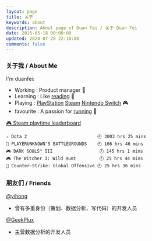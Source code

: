 ```yaml
---
layout: page
title: 关于
keywords: about
description: About page of Duan Fei / 关于 Duan Fei
date: 2015-05-18 00:00:00
updated: 2020-07-28 22:10:00
comments: false
---
```


### 关于我 / About Me

I'm duanfei:
- Working : Product manager 🔭
- Learning : Like [reading](https://www.douban.com/people/137566058/) 📖
- Playing : [PlayStation](http://psnine.com/psnid/axmiao) [Steam](https://steamcommunity.com/id/duanf/) [Nintendo Switch]() 🎮
- favourite : A passion for [running](https://run.duangfei.org/) 🏃

<!-- steam-box start -->
<a href="https://gist.github.com/58443ff7f75e2911513f8b3016b49955" target="_blank">🎮 Steam playtime leaderboard</a>
```
⚔️ Dota 2                           🕘 3003 hrs 25 mins
🍳 PLAYERUNKNOWN'S BATTLEGROUNDS    🕘 166 hrs 46 mins
🎮 DARK SOULS™ III                  🕘 145 hrs 1 mins
🎮 The Witcher 3: Wild Hunt         🕘 25 hrs 44 mins
🔫 Counter-Strike: Global Offensive 🕘 25 hrs 36 mins
```
<!-- Powered by https://github.com/YouEclipse/steam-box . -->
<!-- steam-box end -->


### 朋友们 / Friends
[@yihong](https://yihong.run/)
- 曾有多重身份（策划、数据分析、写代码）的开发人员   

[@GeekPlux](https://geekplux.com/)
- 主营数据分析的开发人员

